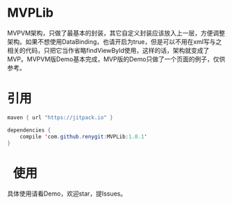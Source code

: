 # MVPLib
MVPVM架构，只做了最基本的封装，其它自定义封装应该放入上一层，方便调整架构。如果不想使用DataBinding，也请开启为true，但是可以不用在xml写与之相关的代码，只把它当作省略findViewById使用，这样的话，架构就变成了MVP。MVPVM版Demo基本完成，MVP版的Demo只做了一个页面的例子，仅供参考。<br>

引用
===========================
```Java
maven { url "https://jitpack.io" }
```
```Java
dependencies {
	compile 'com.github.renygit:MVPLib:1.0.1'
}
```
  
使用
==========================
具体使用请看Demo，欢迎star，提Issues。<br>
